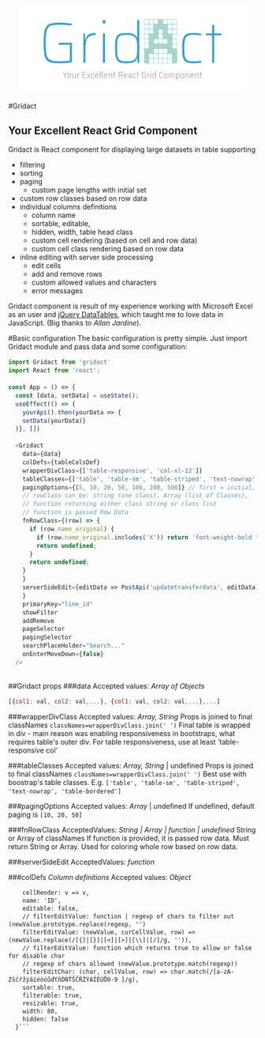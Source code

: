 <p align="center"><img width="460" src="./img/GridAct.png"></p>

#Gridact
## Your Excellent React Grid Component


Gridact is React component for displaying large datasets in table supporting

- filtering
- sorting
- paging
    - custom page lengths with initial set
- custom row classes based on row data
- individual columns definitions
    - column name
    - sortable, editable,
    - hidden, width, table head class
    - custom cell rendering (based on cell and row data)
    - custom cell class rendering based on row data
- inline editing with server side processing
    - edit cells
    - add and remove rows
    - custom allowed values and characters
    - error messages

Gridact component is result of my experience working with Microsoft Excel as an user and
[jQuery DataTables](https://datatables.net/), which taught me to love data in JavaScript.
(Big thanks to _Allan Jardine_).

#Basic configuration
The basic configuration is pretty simple. Just import Gridact module and pass data and some configuration:
```javascript
import Gridact from 'gridact'
import React from 'react';

const App = () => {
  const [data, setData] = useState();  
  useEffect(() => {
    yourApi().then(yourData => {
    setData(yourData)}
  )}, [])

  <Gridact    
    data={data}    
    colDefs={tableColsDef}
    wrapperDivClass={['table-responsive', 'col-xl-12']}
    tableClasses={['table', 'table-sm', 'table-striped', 'text-nowrap', 'table-bordered']}
    pagingOptions={[5, 10, 20, 50, 100, 200, 500]} // first = initial, will be always sorted
    // rowClass can be: string (one class), Array (list of Classes),
    // function returning either class string or class list
    // function is passed Row Data
    fnRowClass={(row) => {
      if (row.name_original) {
        if (row.name_original.includes('X')) return 'font-weight-bold text-danger';
        return undefined;
      }
      return undefined;
    }
    }
    serverSideEdit={editData => PostApi('updatetransferdata', editData)
    }
    primaryKey="line_id"
    showFilter
    addRemove
    pageSelector
    pagingSelector
    searchPlaceHolder="Search..."
    onEnterMoveDown={false}
  />
      
```

##Gridact props
###data
Accepted values: _Array of Objects_
```javascript
[{col1: val, col2: val,...}, {col1: val, col2: val,...},...] 
```

###wrapperDivClass
Accepted values: _Array, String_ 
Props is joined to final classNames `classNames=wrapperDivClass.join(' ')`
Final table is wrapped in div - main reason was enabling responsiveness in bootstraps, what requires table's outer div.
For table responsiveness, use at least 'table-responsive col'

###tableClasses
Accepted values: _Array, String_ | undefined
Props is joined to final classNames `classNames=wrapperDivClass.join(' ')`
Best use with boostrap's table classes. E.g. ```['table', 'table-sm', 'table-striped', 'text-nowrap', 'table-bordered']```

###pagingOptions
Accepted values: _Array_ | undefined 
If undefined, default paging is `[10, 20, 50]`

###fnRowClass
AcceptedValues: _String | Array | function | undefined_
String or Array of classNames
If function is provided, it is passed row data. Must return String or Array.
Used for coloring whole row based on row data.

###serverSideEdit
AcceptedValues: _function_

###colDefs
*Column definitions*
Accepted values: _Object_
```line_id: {
    cellRender: v => v,
    name: 'ID',
    editable: false,
    // filterEditValue: function | regexp of chars to filter out (newValue.prototype.replace(regexp, '')
    filterEditValue: (newValue, curCellValue, row) => (newValue.replace(/[{]|[}]|[<]|[>]|[\\]|[/]/g, '')),
    // filterEditValue: function which returns true to allow or false for disable char
    // regexp of chars allowed (newValue.prototype.match(regexp))
    filterEditChar: (char, cellValue, row) => char.match(/[a-zA-ZščřžýáíéóúůďťňĎŇŤŠČŘŽÝÁÍÉÚŮ0-9 ]/g),
    sortable: true,
    filterable: true,
    resizable: true,
    width: 80,
    hidden: false
  }```
